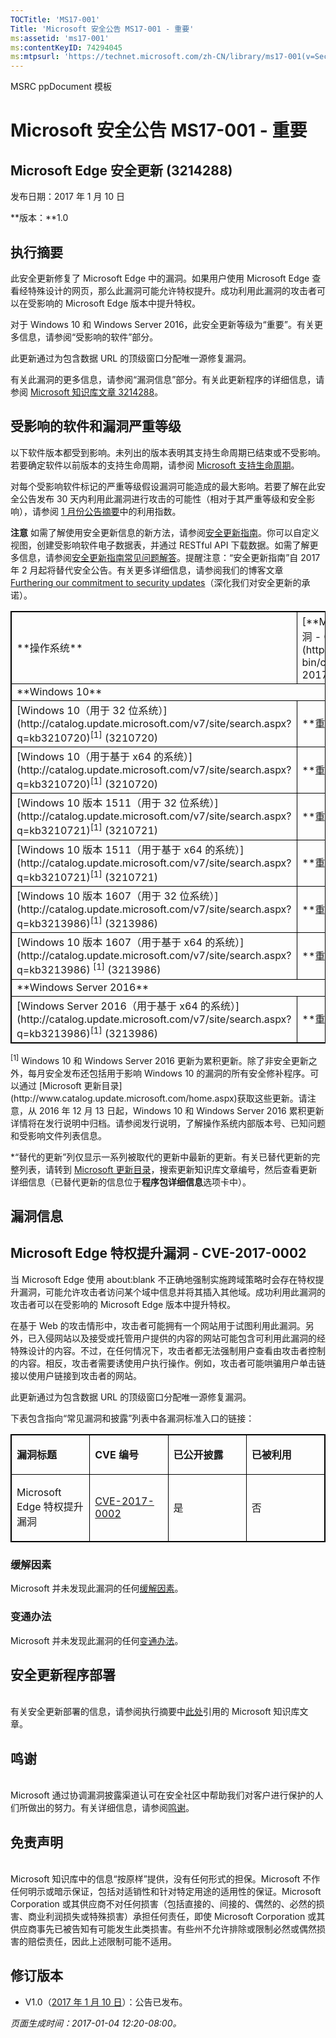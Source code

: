 ```yaml
---
TOCTitle: 'MS17-001'
Title: 'Microsoft 安全公告 MS17-001 - 重要'
ms:assetid: 'ms17-001'
ms:contentKeyID: 74294045
ms:mtpsurl: 'https://technet.microsoft.com/zh-CN/library/ms17-001(v=Security.10)'
---
```


MSRC ppDocument 模板

Microsoft 安全公告 MS17-001 - 重要
==================================

Microsoft Edge 安全更新 (3214288)
---------------------------------

发布日期：2017 年 1 月 10 日

**版本：**1.0

执行摘要
--------

此安全更新修复了 Microsoft Edge 中的漏洞。如果用户使用 Microsoft Edge 查看经特殊设计的网页，那么此漏洞可能允许特权提升。成功利用此漏洞的攻击者可以在受影响的 Microsoft Edge 版本中提升特权。

对于 Windows 10 和 Windows Server 2016，此安全更新等级为“重要”。有关更多信息，请参阅“受影响的软件”部分。

此更新通过为包含数据 URL 的顶级窗口分配唯一源修复漏洞。

有关此漏洞的更多信息，请参阅“漏洞信息”部分。有关此更新程序的详细信息，请参阅 [Microsoft 知识库文章 3214288](https://support.microsoft.com/zh-cn/kb/3214288)。

受影响的软件和漏洞严重等级
--------------------------

以下软件版本都受到影响。未列出的版本表明其支持生命周期已结束或不受影响。若要确定软件以前版本的支持生命周期，请参阅 [Microsoft 支持生命周期](http://go.microsoft.com/fwlink/?linkid=21742)。

对每个受影响软件标记的严重等级假设漏洞可能造成的最大影响。若要了解在此安全公告发布 30 天内利用此漏洞进行攻击的可能性（相对于其严重等级和安全影响），请参阅 [1 月份公告摘要](https://technet.microsoft.com/zh-cn/library/security/ms16-jan)中的利用指数。

**注意** 如需了解使用安全更新信息的新方法，请参阅[安全更新指南](https://portal.msrc.microsoft.com/zh-cn/security-guidance)。你可以自定义视图，创建受影响软件电子数据表，并通过 RESTful API 下载数据。如需了解更多信息，请参阅[安全更新指南常见问题解答](https://portal.msrc.microsoft.com/zh-cn/security-guidance)。提醒注意：“安全更新指南”自 2017 年 2 月起将替代安全公告。有关更多详细信息，请参阅我们的博客文章 [Furthering our commitment to security updates](https://blogs.technet.microsoft.com/msrc/2016/11/08/furthering-our-commitment-to-security-updates/)（深化我们对安全更新的承诺）。

<p> </p>
<table style="border:1px solid black;">
<tr>
<td style="border:1px solid black;">
**操作系统**

</td>
<td style="border:1px solid black;">
[**Microsoft Edge 特权提升漏洞 - CVE-2017-0002**](http://www.cve.mitre.org/cgi-bin/cvename.cgi?name=cve-2017-0002)

</td>
<td style="border:1px solid black;">
**替代的更新**

</td>
</tr>
<tr>
<td style="border:1px solid black;" colspan="3">
**Windows 10**

</td>
</tr>
<tr>
<td style="border:1px solid black;">
[Windows 10（用于 32 位系统）](http://catalog.update.microsoft.com/v7/site/search.aspx?q=kb3210720)<sup>[1]</sup>  
(3210720)

</td>
<td style="border:1px solid black;">
**重要**   
特权提升

</td>
<td style="border:1px solid black;">
[3205383](https://support.microsoft.com/zh-cn/kb/3205383)

</td>
</tr>
<tr>
<td style="border:1px solid black;">
[Windows 10（用于基于 x64 的系统）](http://catalog.update.microsoft.com/v7/site/search.aspx?q=kb3210720)<sup>[1]</sup>  
(3210720)

</td>
<td style="border:1px solid black;">
**重要**   
特权提升

</td>
<td style="border:1px solid black;">
[3205383](https://support.microsoft.com/zh-cn/kb/3205383)

</td>
</tr>
<tr>
<td style="border:1px solid black;">
[Windows 10 版本 1511（用于 32 位系统）](http://catalog.update.microsoft.com/v7/site/search.aspx?q=kb3210721)<sup>[1]</sup>  
(3210721)

</td>
<td style="border:1px solid black;">
**重要**   
特权提升

</td>
<td style="border:1px solid black;">
[3205386](https://support.microsoft.com/zh-cn/kb/3205386)

</td>
</tr>
<tr>
<td style="border:1px solid black;">
[Windows 10 版本 1511（用于基于 x64 的系统）](http://catalog.update.microsoft.com/v7/site/search.aspx?q=kb3210721)<sup>[1]</sup>  
(3210721)

</td>
<td style="border:1px solid black;">
**重要**   
特权提升

</td>
<td style="border:1px solid black;">
[3205386](https://support.microsoft.com/zh-cn/kb/3205386)

</td>
</tr>
<tr>
<td style="border:1px solid black;">
[Windows 10 版本 1607（用于 32 位系统）](http://catalog.update.microsoft.com/v7/site/search.aspx?q=kb3213986)<sup>[1]</sup>  
(3213986)

</td>
<td style="border:1px solid black;">
**重要**   
特权提升

</td>
<td style="border:1px solid black;">
[3206632](https://support.microsoft.com/zh-cn/kb/3206632)

</td>
</tr>
<tr>
<td style="border:1px solid black;">
[Windows 10 版本 1607（用于基于 x64 的系统）](http://catalog.update.microsoft.com/v7/site/search.aspx?q=kb3213986) <sup>[1]</sup>  
(3213986)

</td>
<td style="border:1px solid black;">
**重要**   
特权提升

</td>
<td style="border:1px solid black;">
[3206632](https://support.microsoft.com/zh-cn/kb/3206632)

</td>
</tr>
<tr>
<td style="border:1px solid black;" colspan="3">
**Windows Server 2016**

</td>
</tr>
<tr>
<td style="border:1px solid black;">
[Windows Server 2016（用于基于 x64 的系统）](http://catalog.update.microsoft.com/v7/site/search.aspx?q=kb3213986)<sup>[1]</sup>  
(3213986)

</td>
<td style="border:1px solid black;">
**重要**   
特权提升

</td>
<td style="border:1px solid black;">
[3206632](https://support.microsoft.com/zh-cn/kb/3206632)

</td>
</tr>
</table>
<p> </p>
<sup>[1]</sup> Windows 10 和 Windows Server 2016 更新为累积更新。除了非安全更新之外，每月安全发布还包括用于影响 Windows 10 的漏洞的所有安全修补程序。可以通过 [Microsoft 更新目录](http://www.catalog.update.microsoft.com/home.aspx)获取这些更新。请注意，从 2016 年 12 月 13 日起，Windows 10 和 Windows Server 2016 累积更新详情将在发行说明中归档。请参阅发行说明，了解操作系统内部版本号、已知问题和受影响文件列表信息。

\*“替代的更新”列仅显示一系列被取代的更新中最新的更新。有关已替代更新的完整列表，请转到 [Microsoft 更新目录](http://www.catalog.update.microsoft.com/home.aspx)，搜索更新知识库文章编号，然后查看更新详细信息（已替代更新的信息位于**程序包详细信息**选项卡中）。

漏洞信息
--------

Microsoft Edge 特权提升漏洞 - CVE-2017-0002
-------------------------------------------

当 Microsoft Edge 使用 about:blank 不正确地强制实施跨域策略时会存在特权提升漏洞，可能允许攻击者访问某个域中信息并将其插入其他域。成功利用此漏洞的攻击者可以在受影响的 Microsoft Edge 版本中提升特权。

在基于 Web 的攻击情形中，攻击者可能拥有一个网站用于试图利用此漏洞。另外，已入侵网站以及接受或托管用户提供的内容的网站可能包含可利用此漏洞的经特殊设计的内容。不过，在任何情况下，攻击者都无法强制用户查看由攻击者控制的内容。相反，攻击者需要诱使用户执行操作。例如，攻击者可能哄骗用户单击链接以使用户链接到攻击者的网站。

此更新通过为包含数据 URL 的顶级窗口分配唯一源修复漏洞。

下表包含指向“常见漏洞和披露”列表中各漏洞标准入口的链接：

<p> </p>
<table style="border:1px solid black;">
<colgroup>
<col width="25%" />
<col width="25%" />
<col width="25%" />
<col width="25%" />
</colgroup>
<tbody>
<tr class="odd">
<td style="border:1px solid black;"><p><strong>漏洞标题</strong></p></td>
<td style="border:1px solid black;"><p><strong>CVE 编号</strong></p></td>
<td style="border:1px solid black;"><p><strong>已公开披露</strong></p></td>
<td style="border:1px solid black;"><p><strong>已被利用</strong></p></td>
</tr>  
<tr class="even">
<td style="border:1px solid black;"><p>Microsoft Edge 特权提升漏洞</p></td>
<td style="border:1px solid black;"><p><a href="http://www.cve.mitre.org/cgi-bin/cvename.cgi?name=cve-2017-0002">CVE-2017-0002</a></p></td>
<td style="border:1px solid black;"><p>是</p></td>
<td style="border:1px solid black;"><p>否</p></td>
</tr>  
</tbody>  
</table>
  
### 缓解因素
  
Microsoft 并未发现此漏洞的任何[缓解因素](https://technet.microsoft.com/zh-cn/library/security/dn848375.aspx)。
  
### 变通办法
  
Microsoft 并未发现此漏洞的任何[变通办法](https://technet.microsoft.com/zh-cn/library/security/dn848375.aspx)。
  
安全更新程序部署  
----------------
  
<span id="sectionToggle3"></span>  
有关安全更新部署的信息，请参阅执行摘要中[此处](https://technet.microsoft.com/zh-CN/library/bulletin_(v=Security.10))引用的 Microsoft 知识库文章。
  
鸣谢  
----
  
<span id="sectionToggle4"></span>  
Microsoft 通过协调漏洞披露渠道认可在安全社区中帮助我们对客户进行保护的人们所做出的努力。有关详细信息，请参阅[鸣谢](https://technet.microsoft.com/zh-cn/library/security/mt745121.aspx)。
  
免责声明  
--------
  
<span id="sectionToggle5"></span>  
Microsoft 知识库中的信息“按原样”提供，没有任何形式的担保。Microsoft 不作任何明示或暗示保证，包括对适销性和针对特定用途的适用性的保证。Microsoft Corporation 或其供应商不对任何损害（包括直接的、间接的、偶然的、必然的损害、商业利润损失或特殊损害）承担任何责任，即使 Microsoft Corporation 或其供应商事先已被告知有可能发生此类损害。有些州不允许排除或限制必然或偶然损害的赔偿责任，因此上述限制可能不适用。
  
修订版本  
--------
  
<span id="sectionToggle6"></span>  
-   V1.0（[2017 年 1 月 10 日](https://technet.microsoft.com/zh-CN/library/bulletin_publisheddate(v=Security.10))）：公告已发布。
  
*页面生成时间：2017-01-04 12:20-08:00。*
